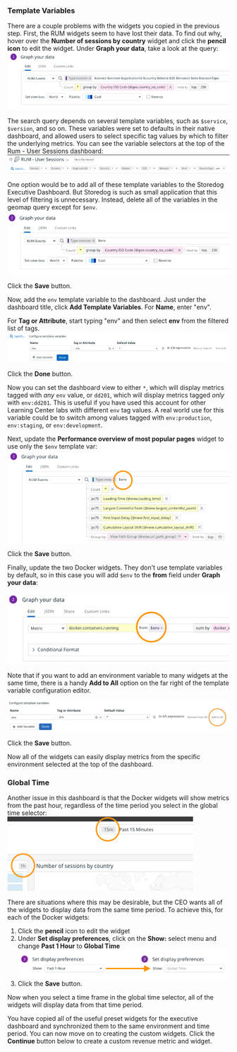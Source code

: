 ### Template Variables
There are a couple problems with the widgets you copied in the previous step. First, the RUM widgets seem to have lost their data. To find out why, hover over the **Number of sessions by country** widget and click the **pencil icon** to edit the widget. Under **Graph your data**, take a look at the query: ![Geomap query with template variables](./assets/geomap_template_vars.png)

The search query depends on several template variables, such as `$service`, `$version`, and so on. These variables were set to defaults in their native dashboard, and allowed users to select specific tag values by which to filter the underlying metrics. You can see the variable selectors at the top of the Rum - User Sessions dashboard: ![Rum user session template variables](./assets/rum_session_template_vars.png)

One option would be to add all of these template variables to the Storedog Executive Dashboard. But Storedog is such as small application that this level of filtering is unnecessary. Instead, delete all of the variables in the geomap query except for `$env`. ![Just the env, please](./assets/env_dd201_geomap_var.png)

Click the **Save** button. 

Now,  add the `env` template variable to the dashboard. Just under the dashboard title, click **Add Template Variables**. For **Name**, enter "env".

For **Tag or Attribute**, start typing "env" and then select **env** from the filtered list of tags.  ![Creating env template var](./assets/setting_env_template_var.png)

Click the **Done** button.

Now you can set the dashboard view to either `*`, which will display metrics tagged with *any* `env` value, or `dd201`, which will display metrics tagged *only* with `env:dd201`. This is useful if you have used this account for other Learning Center labs with different `env` tag values. A real world use for this variable could be to switch among values tagged with `env:production`, `env:staging`, or `env:development`.

Next, update the **Performance overview of most popular pages** widget to use only the `$env` template var: ![Use only env in the page performance widget](./assets/performance_page_env_only.png)

Click the **Save** button.

Finally, update the two Docker widgets. They don't use template variables by default, so in this case you will add `$env` to the **from** field under **Graph your data**:

![Adding env to the Docker widget queries](./assets/add_env_to_docker_widget_queries.png)

Note that if you want to add an environment variable to many widgets at the same time, there is a handy **Add to All** option on the far right of the template variable configuration editor.

![Add var to all widgets](./assets/add_var_to_all.png)

Click the **Save** button.

Now all of the widgets can easily display metrics from the specific environment selected at the top of the dashboard.

### Global Time
Another issue in this dashboard is that the Docker widgets will show metrics from the past hour, regardless of the time period you select in the global time selector: ![Docker widgets always show the past hour](./assets/widgets_stuck_at_1h.png)

There are situations where this may be desirable, but the CEO wants all of the widgets to display data from the same time period. To achieve this, for each of the Docker widgets:

1. Click the **pencil** icon to edit the widget
1. Under **Set display preferences**, click on the **Show:** select menu and change **Past 1 Hour** to **Global Time** ![Change 1 hour to Global Time](./assets/set_docker_widgets_to_global_time.png)
1. Click the **Save** button.

Now when you select a time frame in the global time selector, all of the widgets will display data from that time period.

You have copied all of the useful preset widgets for the executive dashboard and synchronized them to the same environment and time period. You can now move on to creating the custom widgets. Click the **Continue** button below to create a custom revenue metric and widget.